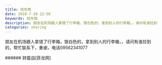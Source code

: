 ```yaml
---
title: 找东西
date: 2018-7-10 22:50
keywords: 找东西
description: 朋友在机场跟人拿错了行李箱，银白色的，拿到别人的行李箱，，请问有谁捡到的，帮忙联系下，重谢，电话09562341077
categories: sharing
---
```

<td class="t_f" id="postmessage_1500054">

朋友在机场跟人拿错了行李箱，银白色的，拿到别人的行李箱，，请问有谁捡到的，帮忙联系下，重谢，电话09562341077<br/>
</td>
###### 转载自[菲龙网]